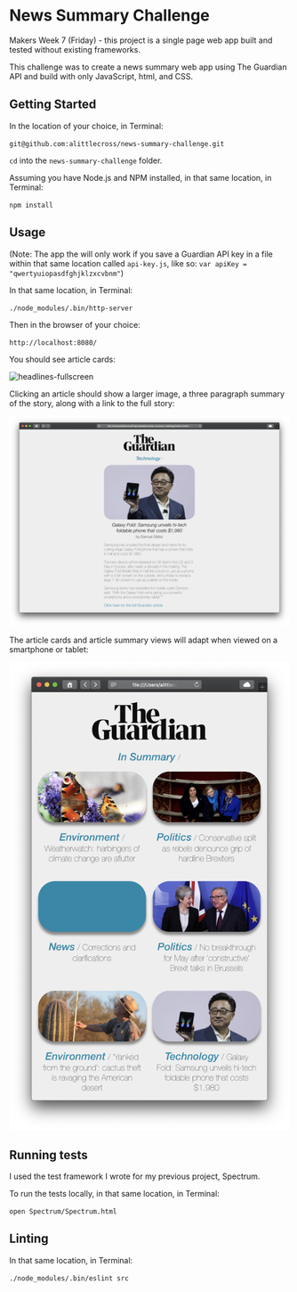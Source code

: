 # News Summary Challenge

Makers Week 7 (Friday) - this project is a single page web app built and tested without existing frameworks.

This challenge was to create a news summary web app using The Guardian API and build with only JavaScript, html, and CSS.

## Getting Started

In the location of your choice, in Terminal:

`git@github.com:alittlecross/news-summary-challenge.git`

`cd` into the `news-summary-challenge` folder.

Assuming you have Node.js and NPM installed, in that same location, in Terminal:

`npm install`

## Usage

(Note: The app the will only work if you save a Guardian API key in a file within that same location called `api-key.js`, like so: `var apiKey = "qwertyuiopasdfghjklzxcvbnm"`)

In that same location, in Terminal:

`./node_modules/.bin/http-server`

Then in the browser of your choice:

`http://localhost:8080/`

You should see article cards:

![headlines-fullscreen](images/headlines-fullscreen.png)

Clicking an article should show a larger image, a three paragraph summary of the story, along with a link to the full story:

![article-fullscreen](images/article-fullscreen.png)

The article cards and article summary views will adapt when viewed on a smartphone or tablet:

![headlines-mobile](images/headlines-mobile.png)

## Running tests

I used the test framework I wrote for my previous project, Spectrum.

To run the tests locally, in that same location, in Terminal:

`open Spectrum/Spectrum.html`

## Linting

In that same location, in Terminal:

`./node_modules/.bin/eslint src`
